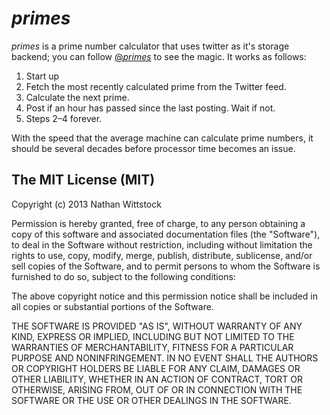 _primes_
========

_primes_ is a prime number calculator that uses twitter as it's storage backend;
you can follow [@_primes_](https://twitter.com/_primes_) to see the magic. It 
works as follows:

1. Start up
2. Fetch the most recently calculated prime from the Twitter feed.
3. Calculate the next prime.
4. Post if an hour has passed since the last posting. Wait if not.
5. Steps 2–4 forever.

With the speed that the average machine can calculate prime numbers, it should 
be several decades before processor time becomes an issue.


The MIT License (MIT)
---------------------

Copyright (c) 2013 Nathan Wittstock

Permission is hereby granted, free of charge, to any person obtaining a copy of
this software and associated documentation files (the "Software"), to deal in
the Software without restriction, including without limitation the rights to
use, copy, modify, merge, publish, distribute, sublicense, and/or sell copies of
the Software, and to permit persons to whom the Software is furnished to do so,
subject to the following conditions:

The above copyright notice and this permission notice shall be included in all
copies or substantial portions of the Software.

THE SOFTWARE IS PROVIDED "AS IS", WITHOUT WARRANTY OF ANY KIND, EXPRESS OR
IMPLIED, INCLUDING BUT NOT LIMITED TO THE WARRANTIES OF MERCHANTABILITY, FITNESS
FOR A PARTICULAR PURPOSE AND NONINFRINGEMENT. IN NO EVENT SHALL THE AUTHORS OR
COPYRIGHT HOLDERS BE LIABLE FOR ANY CLAIM, DAMAGES OR OTHER LIABILITY, WHETHER
IN AN ACTION OF CONTRACT, TORT OR OTHERWISE, ARISING FROM, OUT OF OR IN
CONNECTION WITH THE SOFTWARE OR THE USE OR OTHER DEALINGS IN THE SOFTWARE.
